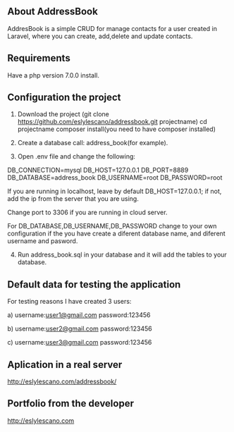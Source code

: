

## About AddressBook

AddresBook is a simple CRUD for manage contacts for a user created in Laravel, where you can create, add,delete and update contacts.

## Requirements
Have a php version 7.0.0 install.

## Configuration the project

1) Download the project
(git clone https://github.com/eslylescano/addressbook.git projectname)
cd projectname
composer install(you need to have composer installed)

2) Create a database call: address_book(for example).

3) Open .env file and change the following:

DB_CONNECTION=mysql
DB_HOST=127.0.0.1
DB_PORT=8889
DB_DATABASE=address_book
DB_USERNAME=root
DB_PASSWORD=root

If you are running in localhost, leave by default DB_HOST=127.0.0.1; if not, add the ip from the server that you are using.

Change port to 3306 if you are running in cloud server.

For DB_DATABASE,DB_USERNAME,DB_PASSWORD change to your own configuration if the you have create a diferent database name, and diferent username and pasword.

4) Run address_book.sql in your database and it will add the tables to your database.

## Default data for testing the application
For testing reasons I have created 3 users:

a) username:user1@gmail.com
   password:123456

b) username:user2@gmail.com
   password:123456

c) username:user3@gmail.com
   password:123456

## Aplication in a real server
http://eslylescano.com/addressbook/

## Portfolio from the developer
http://eslylescano.com